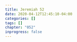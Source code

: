 ```yaml
---
title: Jeremiah 52
date: 2020-04-12T12:45:10-04:00
categories: []
tags: []
chapter: "052"
inprogress: false
---
```


